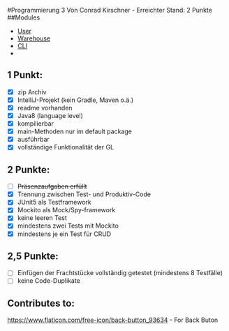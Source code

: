 #Programmierung 3
Von Conrad Kirschner - 
Erreichter Stand: 2 Punkte
##Modules 
- [User](./src/user/readme.md)
- [Warehouse](./src/warehouse/readme.md)
- [CLI](./src/cli/readme.md)
- 
## 1 Punkt:
- [x] zip Archiv
- [x] IntelliJ-Projekt (kein Gradle, Maven o.ä.)
- [x] readme vorhanden
- [x] Java8 (language level)
- [x] kompilierbar
- [x] main-Methoden nur im default package
- [x] ausführbar
- [x] vollständige Funktionalität der GL

## 2 Punkte:
- [ ] ~~Präsenzaufgaben erfüllt~~
- [x] Trennung zwischen Test- und Produktiv-Code
- [x] JUnit5 als Testframework
- [x] Mockito als Mock/Spy-framework
- [x] keine leeren Test
- [x] mindestens zwei Tests mit Mockito
- [x] mindestens je ein Test für CRUD
## 2,5 Punkte:
- [ ] Einfügen der Frachtstücke vollständig getestet (mindestens 8 Testfälle)
- [ ] keine Code-Duplikate
## Contributes to:
https://www.flaticon.com/free-icon/back-button_93634 - For Back Buton